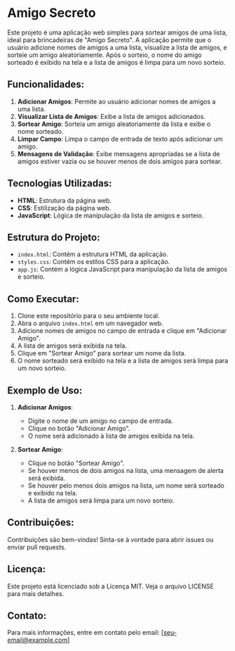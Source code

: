 # Amigo Secreto

Este projeto é uma aplicação web simples para sortear amigos de uma lista, ideal para brincadeiras de "Amigo Secreto". A aplicação permite que o usuário adicione nomes de amigos a uma lista, visualize a lista de amigos, e sorteie um amigo aleatoriamente. Após o sorteio, o nome do amigo sorteado é exibido na tela e a lista de amigos é limpa para um novo sorteio.

## Funcionalidades:
1. **Adicionar Amigos**: Permite ao usuário adicionar nomes de amigos a uma lista.
2. **Visualizar Lista de Amigos**: Exibe a lista de amigos adicionados.
3. **Sortear Amigo**: Sorteia um amigo aleatoriamente da lista e exibe o nome sorteado.
4. **Limpar Campo**: Limpa o campo de entrada de texto após adicionar um amigo.
5. **Mensagens de Validação**: Exibe mensagens apropriadas se a lista de amigos estiver vazia ou se houver menos de dois amigos para sortear.

## Tecnologias Utilizadas:
- **HTML**: Estrutura da página web.
- **CSS**: Estilização da página web.
- **JavaScript**: Lógica de manipulação da lista de amigos e sorteio.

## Estrutura do Projeto:
- `index.html`: Contém a estrutura HTML da aplicação.
- `styles.css`: Contém os estilos CSS para a aplicação.
- `app.js`: Contém a lógica JavaScript para manipulação da lista de amigos e sorteio.

## Como Executar:
1. Clone este repositório para o seu ambiente local.
2. Abra o arquivo `index.html` em um navegador web.
3. Adicione nomes de amigos no campo de entrada e clique em "Adicionar Amigo".
4. A lista de amigos será exibida na tela.
5. Clique em "Sortear Amigo" para sortear um nome da lista.
6. O nome sorteado será exibido na tela e a lista de amigos será limpa para um novo sorteio.

## Exemplo de Uso:
1. **Adicionar Amigos**:
   - Digite o nome de um amigo no campo de entrada.
   - Clique no botão "Adicionar Amigo".
   - O nome será adicionado à lista de amigos exibida na tela.

2. **Sortear Amigo**:
   - Clique no botão "Sortear Amigo".
   - Se houver menos de dois amigos na lista, uma mensagem de alerta será exibida.
   - Se houver pelo menos dois amigos na lista, um nome será sorteado e exibido na tela.
   - A lista de amigos será limpa para um novo sorteio.

## Contribuições:
Contribuições são bem-vindas! Sinta-se à vontade para abrir issues ou enviar pull requests.

## Licença:
Este projeto está licenciado sob a Licença MIT. Veja o arquivo LICENSE para mais detalhes.

## Contato:
Para mais informações, entre em contato pelo email: [seu-email@example.com]
